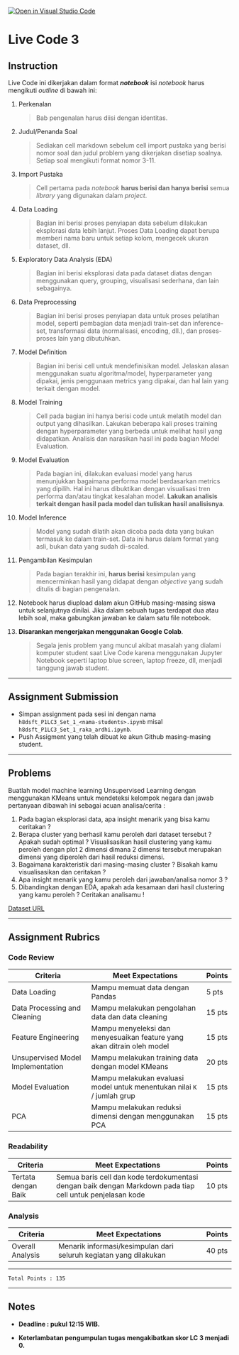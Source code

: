 [![Open in Visual Studio Code](https://classroom.github.com/assets/open-in-vscode-c66648af7eb3fe8bc4f294546bfd86ef473780cde1dea487d3c4ff354943c9ae.svg)](https://classroom.github.com/online_ide?assignment_repo_id=8087372&assignment_repo_type=AssignmentRepo)
# Live Code 3

## Instruction

Live Code ini dikerjakan dalam format ***notebook*** isi *notebook* harus mengikuti *outline* di bawah ini:
1. Perkenalan
   > Bab pengenalan harus diisi dengan identitas.
   
2. Judul/Penanda Soal
   > Sediakan cell markdown sebelum cell import pustaka yang berisi nomor soal dan judul problem yang dikerjakan disetiap soalnya. Setiap soal mengikuti format nomor 3-11.
   
3. Import Pustaka
   > Cell pertama pada *notebook* **harus berisi dan hanya berisi** semua *library* yang digunakan dalam *project*.

4. Data Loading
   > Bagian ini berisi proses penyiapan data sebelum dilakukan eksplorasi data lebih lanjut. Proses Data Loading dapat berupa memberi nama baru untuk setiap kolom, mengecek ukuran dataset, dll.

5. Exploratory Data Analysis (EDA)
   > Bagian ini berisi eksplorasi data pada dataset diatas dengan menggunakan query, grouping, visualisasi sederhana, dan lain sebagainya.

6. Data Preprocessing
   > Bagian ini berisi proses penyiapan data untuk proses pelatihan model, seperti pembagian data menjadi train-set dan inference-set, transformasi data (normalisasi, encoding, dll.), dan proses-proses lain yang dibutuhkan.

7. Model Definition
   > Bagian ini berisi cell untuk mendefinisikan model. Jelaskan alasan menggunakan suatu algoritma/model, hyperparameter yang dipakai, jenis penggunaan metrics yang dipakai, dan hal lain yang terkait dengan model.

8. Model Training
   > Cell pada bagian ini hanya berisi code untuk melatih model dan output yang dihasilkan. Lakukan beberapa kali proses training dengan hyperparameter yang berbeda untuk melihat hasil yang didapatkan. Analisis dan narasikan hasil ini pada bagian Model Evaluation.

9. Model Evaluation
   > Pada bagian ini, dilakukan evaluasi model yang harus menunjukkan bagaimana performa model berdasarkan metrics yang dipilih. Hal ini harus dibuktikan dengan visualisasi tren performa dan/atau tingkat kesalahan model. **Lakukan analisis terkait dengan hasil pada model dan tuliskan hasil analisisnya**.

10. Model Inference
    > Model yang sudah dilatih akan dicoba pada data yang bukan termasuk ke dalam train-set. Data ini harus dalam format yang asli, bukan data yang sudah di-scaled.
   
11. Pengambilan Kesimpulan
    > Pada bagian terakhir ini, **harus berisi** kesimpulan yang mencerminkan hasil yang didapat dengan *objective* yang sudah ditulis di bagian pengenalan.

12. Notebook harus diupload dalam akun GitHub masing-masing siswa untuk selanjutnya dinilai. Jika dalam sebuah tugas terdapat dua atau lebih soal, maka gabungkan jawaban ke dalam satu file notebook.

13. **Disarankan mengerjakan menggunakan Google Colab**.
    > Segala jenis problem yang muncul akibat masalah yang dialami komputer student saat Live Code karena menggunakan Jupyter Notebook seperti laptop blue screen, laptop freeze, dll, menjadi tanggung jawab student.

---

## Assignment Submission

- Simpan assignment pada sesi ini dengan nama `h8dsft_P1LC3_Set_1_<nama-students>.ipynb` misal `h8dsft_P1LC3_Set_1_raka_ardhi.ipynb`.
- Push Assigment yang telah dibuat ke akun Github masing-masing student.

---

## Problems

Buatlah model machine learning Unsupervised Learning dengan menggunakan KMeans untuk mendeteksi kelompok negara dan jawab pertanyaan dibawah ini sebagai acuan analisa/cerita : 

1. Pada bagian eksplorasi data, apa insight menarik yang bisa kamu ceritakan ?
2. Berapa cluster yang berhasil kamu peroleh dari dataset tersebut ? Apakah sudah optimal ? Visualisasikan hasil clustering yang kamu peroleh dengan plot 2 dimensi dimana 2 dimensi tersebut merupakan dimensi yang diperoleh dari hasil reduksi dimensi.
3. Bagaimana karakteristik dari masing-masing cluster ? Bisakah kamu visualisasikan dan ceritakan ?
4. Apa insight menarik yang kamu peroleh dari jawaban/analisa nomor 3 ?
5. Dibandingkan dengan EDA, apakah ada kesamaan dari hasil clustering yang kamu peroleh ? Ceritakan analisamu !

[Dataset URL](https://www.kaggle.com/amansaxena/lifeexpectancy)

---

## Assignment Rubrics

### Code Review

| Criteria | Meet Expectations | Points |
| --- | --- | --- |
| Data Loading | Mampu memuat data dengan Pandas | 5 pts  |
| Data Processing and Cleaning | Mampu melakukan pengolahan data dan data cleaning | 15 pts |
| Feature Engineering | Mampu menyeleksi dan menyesuaikan feature yang akan ditrain oleh model | 15 pts |
| Unsupervised Model Implementation | Mampu melakukan training data dengan model KMeans | 20 pts |
| Model Evaluation | Mampu melakukan evaluasi model untuk menentukan nilai `K` / jumlah grup | 15 pts |
| PCA | Mampu melakukan reduksi dimensi dengan menggunakan PCA | 15 pts |

### Readability

| Criteria | Meet Expectations | Points |
| --- |--- |--- |
| Tertata dengan Baik | Semua baris cell dan kode terdokumentasi dengan baik dengan Markdown pada tiap cell untuk penjelasan kode | 10 pts |

### Analysis

| Criteria | Meet Expectations | Points |
| --- | --- | --- |
| Overall Analysis| Menarik informasi/kesimpulan dari seluruh kegiatan yang dilakukan | 40 pts |

---

```
Total Points : 135
```

---
## Notes

* **Deadline : pukul 12:15 WIB.**

* **Keterlambatan pengumpulan tugas mengakibatkan skor LC 3 menjadi 0.**
